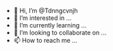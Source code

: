 - 👋 Hi, I’m @Tdnngcvnjh
- 👀 I’m interested in ...
- 🌱 I’m currently learning ...
- 💞️ I’m looking to collaborate on ...
- 📫 How to reach me ...

<!---
Tdnngcvnjh/Tdnngcvnjh is a ✨ special ✨ repository because its `README.md` (this file) appears on your GitHub profile.
You can click the Preview link to take a look at your changes.
--->
